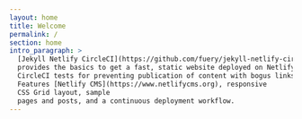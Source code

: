 ```yaml
---
layout: home
title: Welcome
permalink: /
section: home
intro_paragraph: >
  [Jekyll Netlify CircleCI](https://github.com/fuery/jekyll-netlify-circleci) boilerplate
  provides the basics to get a fast, static website deployed on Netlify with integrated
  CircleCI tests for preventing publication of content with bogus links and malformed HTML.
  Features [Netlify CMS](https://www.netlifycms.org), responsive
  CSS Grid layout, sample
  pages and posts, and a continuous deployment workflow.
---
```

